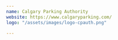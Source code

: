```yaml
---
name: Calgary Parking Authority
website: https://www.calgaryparking.com/
logo: "/assets/images/logo-cpauth.png"

---
```

